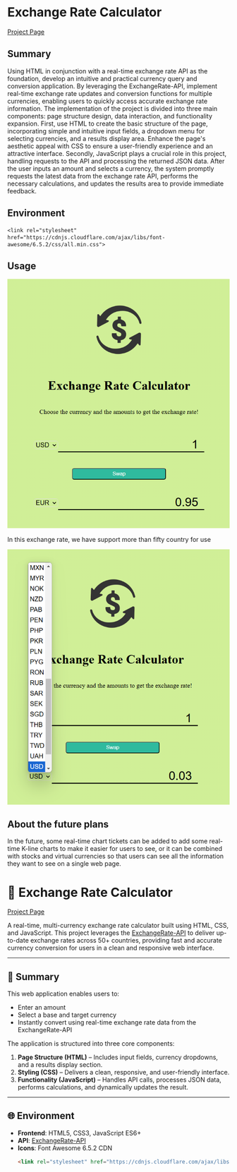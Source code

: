 # Exchange Rate Calculator
[Project Page](https://dennishsu716.github.io/project6.github.io/project5/project5.html)
## Summary
Using HTML in conjunction with a real-time exchange rate API as the foundation, develop an intuitive and practical currency query and conversion application. By leveraging the ExchangeRate-API, implement real-time exchange rate updates and conversion functions for multiple currencies, enabling users to quickly access accurate exchange rate information.
The implementation of the project is divided into three main components: page structure design, data interaction, and functionality expansion. First, use HTML to create the basic structure of the page, incorporating simple and intuitive input fields, a dropdown menu for selecting currencies, and a results display area. Enhance the page's aesthetic appeal with CSS to ensure a user-friendly experience and an attractive interface. Secondly, JavaScript plays a crucial role in this project, handling requests to the API and processing the returned JSON data. After the user inputs an amount and selects a currency, the system promptly requests the latest data from the exchange rate API, performs the necessary calculations, and updates the results area to provide immediate feedback.
## Environment
    <link rel="stylesheet" href="https://cdnjs.cloudflare.com/ajax/libs/font-awesome/6.5.2/css/all.min.css">
## Usage
![image](https://github.com/DennisHsu716/project6.github.io/blob/main/image/1.png)

In this exchange rate, we have support more than fifty country for use  

![image](https://github.com/DennisHsu716/project6.github.io/blob/main/image/3.png)

## About the future plans
In the future, some real-time chart tickets can be added to add some real-time K-line charts to make it easier for users to see, or it can be combined with stocks and virtual currencies so that users can see all the information they want to see on a single web page.


# 💱 Exchange Rate Calculator
[Project Page](https://dennishsu716.github.io/project6.github.io/project5/project5.html)   

A real-time, multi-currency exchange rate calculator built using HTML, CSS, and JavaScript. This project leverages the [ExchangeRate-API](https://www.exchangerate-api.com/) to deliver up-to-date exchange rates across 50+ countries, providing fast and accurate currency conversion for users in a clean and responsive web interface.

---

## 📌 Summary
This web application enables users to:
- Enter an amount
- Select a base and target currency
- Instantly convert using real-time exchange rate data from the ExchangeRate-API

The application is structured into three core components:
1. **Page Structure (HTML)** – Includes input fields, currency dropdowns, and a results display section.
2. **Styling (CSS)** – Delivers a clean, responsive, and user-friendly interface.
3. **Functionality (JavaScript)** – Handles API calls, processes JSON data, performs calculations, and dynamically updates the result.

---

## 🌐 Environment

- **Frontend**: HTML5, CSS3, JavaScript ES6+
- **API**: [ExchangeRate-API](https://www.exchangerate-api.com/)
- **Icons**: Font Awesome 6.5.2 CDN  
  ```html
  <link rel="stylesheet" href="https://cdnjs.cloudflare.com/ajax/libs/font-awesome/6.5.2/css/all.min.css">
